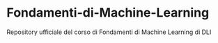 # Fondamenti-di-Machine-Learning
Repository ufficiale del corso di Fondamenti di Machine Learning di DLI
